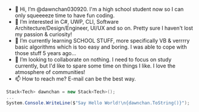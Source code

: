 - 👋 Hi, I’m @dawnchan030920. I'm a high school student now so I can only squeeeeze time to have fun coding.
- 👀 I’m interested in C#, UWP, CLI, Software Architecture/Design/Engineer, UI/UX and so on. Pretty sure I haven't lost my passion & curiosity!
- 🌱 I’m currently learning SCHOOL STUFF, more specifically VB & verrrry basic algorithms which is too easy and boring. I was able to cope with those stuff 5 years ago...
- 💞️ I’m looking to collaborate on nothing. I need to focus on study currently, but I'd like to spare some time on things I like. I love the atmosphere of communities!
- 📫 How to reach me? E-mail can be the best way.

```csharp
Stack<Tech> dawnchan = new Stack<Tech>();
...
System.Console.WriteLine($"Say Hello World!\n{dawnchan.ToString()}");
```
